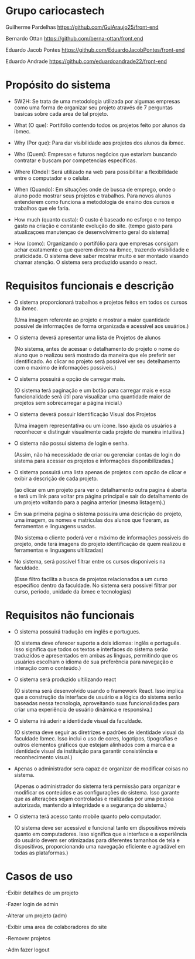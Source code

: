 # Grupo cariocastech
Guilherme Pardelhas https://github.com/GuiAraujo25/front-end

Bernardo Ottan  https://github.com/berna-ottan/front.end

Eduardo Jacob Pontes https://github.com/EduardoJacobPontes/front-end

Eduardo Andrade https://github.com/eduardoandrade22/front-end

# Propósito do sistema
- 5W2H:
Se trata de uma metodologia utilizada por algumas empresas como uma forma de organizar seu projeto através de 7 perguntas basicas sobre cada area de tal projeto.

- What (O que):
   Portifólio contendo todos os projetos feito por alunos da ibmec.

- Why (Por que):
   Para dar visibilidade aos projetos dos alunos da ibmec.

- Who (Quem):
   Empresas e futuros negócios que estariam buscando contratar e buscam por competencias especificas.

- Where (Onde):
   Será utilizado na web para possibilitar a flexibilidade entre o computador e o celular.

- When (Quando):
   Em situações onde de busca de emprego, onde o aluno pode mostrar seus projetos e trabalhos. Para novos alunos entenderem como funciona a metodologia de ensino dos cursos e trabalhos que ele faria.

- How much (quanto custa):
   O custo é baseado no esforço e no tempo gasto na criação e constante evolução do site. (tempo gasto para atualizaçoes manutençao de desenvolvimento geral do sistema)

- How (como):
   Organizando o portifólio para que empresas consigam achar exatamente o que querem direto na ibmec, trazendo visibilidade e praticidade. O sistema deve saber mostrar muito e ser montado visando chamar atenção. O sistema sera produzido usando o react.


# Requisitos funcionais e descrição
- O sistema proporcionará trabalhos e projetos feitos em todos os cursos da ibmec.
  
  (Uma imagem referente ao projeto e mostrar a maior quantidade possivel de informações de forma organizada e acessível aos usuários.)

 
- O sistema deverá apresentar uma lista de Projetos de alunos
  
  (No sistema, antes de acessar o detalhamento do projeto o nome do aluno que o realizou será mostrado da maneira que ele preferir ser identificado. Ao clicar no projeto será possivel ver seu detelhamento com o maximo de informações possiveis.)
  
- O sistema possuirá a opção de carregar mais.
  
  (O sistema terá paginação e um botão para carregar mais e essa funcionalidade será útil para visualizar uma quantidade maior de projetos sem sobrecarregar a página inicial.)
  
- O sistema deverá possuir Identificação Visual dos Projetos
  
  (Uma imagem representativa ou um ícone. Isso ajuda os usuários a reconhecer e distinguir visualmente cada projeto de maneira intuitiva.)
  
- O sistema não possui sistema de login e senha.
  
  (Assim, não há necessidade de criar ou gerenciar contas de login do sistema para acessar os projetos e informações disponibilizadas.)
  
- O sistema possuirá uma lista apenas de projetos com opcão de clicar e exibir a descrição de cada projeto.
  
  (ao clicar em um projeto para ver o detalhamento outra pagina é aberta e terá um link para voltar pra página principal e sair do detalhamento de um projeto voltando para a pagina anterior (mesma listagem).) 
  
- Em sua primeira pagina o sistema possuira uma descrição do projeto, uma imagem, os nomes e matriculas dos alunos que fizeram, as 
 ferramentas e linguagens usadas.

  (No sistema o cliente poderá ver o máximo de informações possiveis do projeto, onde terá imagens do projeto identificação de quem realizou e ferramentas e linguagens ultilizadas)

- No sistema, será possivel filtrar entre os cursos disponiveis na faculdade.
  
  (Esse filtro facilita a busca de projetos relacionados a um curso específico dentro da faculdade. No sistema sera possivel filtrar por curso, periodo, unidade da ibmec e tecnologias)
  
  
# Requisitos não funcionais 
- O sistema possuirá tradução em inglês e portugues.
  
  (O sistema deve oferecer suporte a dois idiomas: inglês e português. Isso significa que todos os textos e interfaces do sistema serão traduzidos e apresentados em ambas as línguas, permitindo que os usuários escolham o idioma de sua preferência para navegação e interação com o conteúdo.)
 
- O sistema será produzido ultilizando react
  
  (O sistema será desenvolvido usando o framework React. Isso implica que a construção da interface de usuário e a lógica do sistema serão baseadas nessa tecnologia, aproveitando suas funcionalidades para criar uma experiência de usuário dinâmica e responsiva.)
  
- O sistema irá aderir a identidade visual da faculdade.
  
  (O sistema deve seguir as diretrizes e padrões de identidade visual da faculdade Ibmec. Isso inclui o uso de cores, logotipos, tipografias e outros elementos gráficos que estejam alinhados com a marca e a identidade visual da instituição para garantir consistência e reconhecimento visual.)

  
- Apenas o administrador sera capaz de organizar de modificar coisas no sistema.
  
  (Apenas o administrador do sistema terá permissão para organizar e modificar os conteúdos e as configurações do sistema. Isso garante que as alterações sejam controladas e realizadas por uma pessoa autorizada, mantendo a integridade e a segurança do sistema.)

  
- O sistema terá acesso tanto mobile quanto pelo computador.

  (O sistema deve ser acessível e funcional tanto em dispositivos móveis quanto em computadores. Isso significa que a interface e a experiência do usuário devem ser otimizadas para diferentes tamanhos de tela e dispositivos, proporcionando uma navegação eficiente e agradável em todas as plataformas.)



# Casos de uso
-Exibir detalhes de um projeto 

-Fazer login de admin

-Alterar um projeto  (adm)

-Exibir uma area de colaboradores do site

-Remover projetos

-Adm fazer logout



















